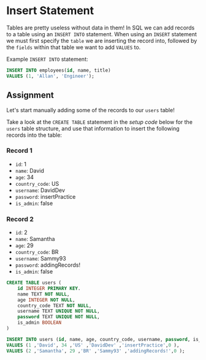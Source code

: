 # Insert Statement

Tables are pretty useless without data in them! In SQL we can add records to a table using an `INSERT INTO` statement. When using an `INSERT` statement we must first specify the `table` we are inserting the record into, followed by the `fields` within that table we want to add `VALUES` to.

Example `INSERT INTO` statement:

```SQL
INSERT INTO employees(id, name, title)
VALUES (1, 'Allan', 'Engineer');
```

## Assignment

Let's start manually adding some of the records to our `users` table!

Take a look at the `CREATE TABLE` statement in the *setup code* below for the `users` table structure, and use that information to insert the following records into the table:

### Record 1

* `id`: 1
* `name`: David
* `age`: 34
* `country_code`:  US
* `username`: DavidDev
* `password`: insertPractice
* `is_admin`: false

### Record 2

* `id`: 2
* `name`: Samantha
* `age`: 29
* `country_code`:  BR
* `username`: Sammy93
* `password`: addingRecords!
* `is_admin`: false

```SQL
CREATE TABLE users (
    id INTEGER PRIMARY KEY.
    name TEXT NOT NULL,
    age INTEGER NOT NULL,
    country_code TEXT NOT NULL,
    username TEXT UNIQUE NOT NULL,
    password TEXT UNIQUE NOT NULL,
    is_admin BOOLEAN
)

INSERT INTO users (id, name, age, country_code, username, password, is_admin)
VALUES (1 ,'David', 34 ,'US' ,'DavidDev' ,'insertPractice',0 ),
VALUES (2 ,'Samantha', 29 ,'BR' ,'Sammy93' ,'addingRecords!',0 );
```